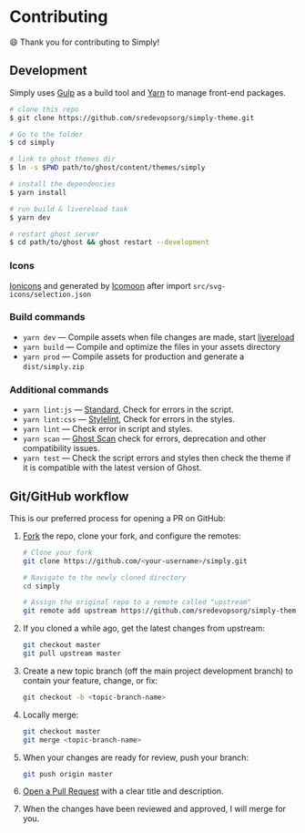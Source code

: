 # Contributing

:smile: Thank you for contributing to Simply!

## Development

Simply uses [Gulp](https://gulpjs.com/) as a build tool and [Yarn](https://yarnpkg.com/) to manage front-end packages.

```bash
# clone this repo
$ git clone https://github.com/sredevopsorg/simply-theme.git

# Go to the folder
$ cd simply

# link to ghost themes dir
$ ln -s $PWD path/to/ghost/content/themes/simply

# install the dependencies
$ yarn install

# run build & livereload task
$ yarn dev

# restart ghost server
$ cd path/to/ghost && ghost restart --development
```

### Icons

[Ionicons](https://github.com/ionic-team/ionicons) and generated by [Icomoon](https://icomoon.io/app/#/select) after import  `src/svg-icons/selection.json`

### Build commands

- `yarn dev` — Compile assets when file changes are made, start [livereload](http://livereload.com/)
- `yarn build` — Compile and optimize the files in your assets directory
- `yarn prod` — Compile assets for production and generate a `dist/simply.zip`

### Additional commands

- `yarn lint:js` — [Standard](https://standardjs.com/), Check for errors in the script.
- `yarn lint:css` — [Stylelint](https://stylelint.io/), Check for errors in the styles.
- `yarn lint` — Check error in script and styles.
- `yarn scan` — [Ghost Scan](https://github.com/TryGhost/gscan) check for errors, deprecation and other compatibility issues.
- `yarn test` — Check the script errors and styles then check the theme if it is compatible with the latest version of Ghost.

## Git/GitHub workflow

This is our preferred process for opening a PR on GitHub:

1. [Fork](http://help.github.com/fork-a-repo/) the repo, clone your fork, and configure the remotes:

    ```bash
    # Clone your fork
    git clone https://github.com/<your-username>/simply.git

    # Navigate to the newly cloned directory
    cd simply

    # Assign the original repo to a remote called "upstream"
    git remote add upstream https://github.com/sredevopsorg/simply-theme.git
    ```

2. If you cloned a while ago, get the latest changes from upstream:

    ```bash
    git checkout master
    git pull upstream master
    ```

3. Create a new topic branch (off the main project development branch) to contain your feature, change, or fix:

    ```bash
    git checkout -b <topic-branch-name>
    ```

4. Locally merge:

    ```bash
    git checkout master
    git merge <topic-branch-name>
    ```

5. When your changes are ready for review, push your branch:

    ```bash
    git push origin master
    ```

6. [Open a Pull Request](https://help.github.com/articles/using-pull-requests/) with a clear title and description.

7. When the changes have been reviewed and approved, I will merge for you.
